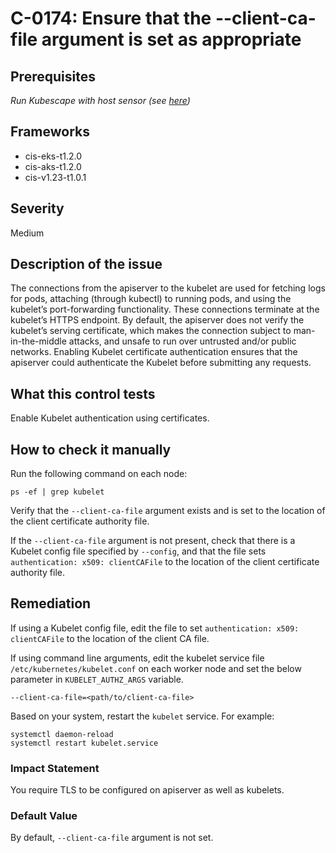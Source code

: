 # C-0174: Ensure that the --client-ca-file argument is set as appropriate

## Prerequisites
 *Run Kubescape with host sensor (see [here](https://hub.armo.cloud/docs/host-sensor))*
 
## Frameworks
* cis-eks-t1.2.0
* cis-aks-t1.2.0
* cis-v1.23-t1.0.1
 
## Severity
Medium

## Description of the issue
The connections from the apiserver to the kubelet are used for fetching logs for pods, attaching (through kubectl) to running pods, and using the kubelet’s port-forwarding functionality. These connections terminate at the kubelet’s HTTPS endpoint. By default, the apiserver does not verify the kubelet’s serving certificate, which makes the connection subject to man-in-the-middle attacks, and unsafe to run over untrusted and/or public networks. Enabling Kubelet certificate authentication ensures that the apiserver could authenticate the Kubelet before submitting any requests.
 
## What this control tests 
Enable Kubelet authentication using certificates.
 
## How to check it manually 
Run the following command on each node:

 
```
ps -ef | grep kubelet

```
 Verify that the `--client-ca-file` argument exists and is set to the location of the client certificate authority file.

 If the `--client-ca-file` argument is not present, check that there is a Kubelet config file specified by `--config`, and that the file sets `authentication: x509: clientCAFile` to the location of the client certificate authority file.
 
## Remediation
If using a Kubelet config file, edit the file to set `authentication: x509: clientCAFile` to the location of the client CA file.

 If using command line arguments, edit the kubelet service file `/etc/kubernetes/kubelet.conf` on each worker node and set the below parameter in `KUBELET_AUTHZ_ARGS` variable.

 
```
--client-ca-file=<path/to/client-ca-file>

```
 Based on your system, restart the `kubelet` service. For example:

 
```
systemctl daemon-reload
systemctl restart kubelet.service

```
 
### Impact Statement
You require TLS to be configured on apiserver as well as kubelets.
 
### Default Value
By default, `--client-ca-file` argument is not set.
 
